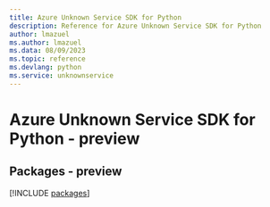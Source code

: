 ```yaml
---
title: Azure Unknown Service SDK for Python
description: Reference for Azure Unknown Service SDK for Python
author: lmazuel
ms.author: lmazuel
ms.data: 08/09/2023
ms.topic: reference
ms.devlang: python
ms.service: unknownservice
---
```

# Azure Unknown Service SDK for Python - preview
## Packages - preview
[!INCLUDE [packages](unknown-service-index.md)]
